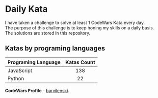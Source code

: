 # Daily Kata

I have taken a challenge to solve at least 1 CodeWars Kata every day.  
The purpose of this challenge is to keep honing my skills on a daily basis.  
The solutions are stored in this repository.

## Katas by programing languages

| Programing Language | Katas Count |
| ------------------- | :---------: |
| JavaScript          |         138 |
| Python              |          22 |


**CodeWars Profile** - [barvilenski](https://www.codewars.com/users/vbarv24).
